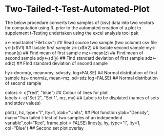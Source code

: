 Two-Tailed-t-Test-Automated-Plot
================================

The below procedure converts two samples of (csv) data into two vectors for computation using R, prior to the automated creation of a plot to supplement t-Testing undertaken using the excel analysis tool pak.

x<-read.table("File1.csv")                ## Read source two sample (two column) csv file
y<-(x$V1)                                     ## Isolate first sample
z<-(x$V2)                                     ## Isolate second sample
my<-mean(y)                                       ## Find mean of first sample
mz<-mean(z)                                       ## Find mean of second sample
sdy<-sd(y)                                            ## Find standard deviation of first sample 
sdz<-sd(z)                                            ## FInd standard deviation of second sample

hy<-dnorm(y, mean=my, sd=sdy, log=FALSE)                  ## Normal distribution of first sample
hz<-dnorm(z, mean=mz, sd=sdz log=FALSE)                   ## Normal distribution of second sample

colors <- c("red", "blue")                                ## Colour of lines for plot            
labels <- c("Set 2", "Set 1", mz, my)                     ## Labels to be displated (names of sets and stdev values)    

plot(z, hz, type="l", lty=1, xlab="Units",                 ## Plot function
  ylab="Density", main="Two tailed t-test of two samples of an independent variable",col="Red", frame.plot = FALSE)
lines(y, hy, type="l", lty=1, col="Blue")                 ## Second set plot overlay    
